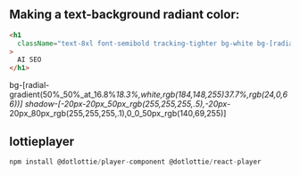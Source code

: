 ## Making a text-background radiant color:

```html
<h1
  className="text-8xl font-semibold tracking-tighter bg-white bg-[radial-gradient(100%_100%_at_top_left,white,white,rgb(74,32,138,.5))] text-transparent bg-clip-text text-center"
>
  AI SEO
</h1>
```

bg-[radial-gradient(50%_50%_at_16.8%_18.3%,white,rgb(184,148,255)_37.7%,rgb(24,0,66))] shadow-[-20px_-20px_50px_rgb(255,255,255,.5),-20px_-20px_80px_rgb(255,255,255,.1),0_0_50px_rgb(140,69,255)]

## lottieplayer

```js
npm install @dotlottie/player-component @dotlottie/react-player
```
